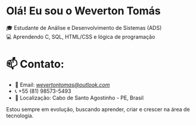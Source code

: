 #  Olá! Eu sou o Weverton Tomás

🎓 Estudante de Análise e Desenvolvimento de Sistemas (ADS)  
💻 Aprendendo C, SQL, HTML/CSS e lógica de programação  

# 📫 Contato:
- 📧 Email: *wevertontomas@outlook.com*
- 📞 +55 (81) 98573-5493
- 📍 Localização: Cabo de Santo Agostinho - PE, Brasil

Estou sempre em evolução, buscando aprender, criar e crescer na área de tecnologia.  
